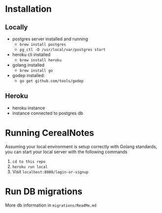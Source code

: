 # Installation
## Locally
* postgres server installed and running
	* `brew install postgres`
	* `pg_ctl -D /usr/local/var/postgres start`
* heroku cli installed
	* `brew install heroku`
* golang installed
	* `brew install go`
* godep installed: 
	* `go get github.com/tools/godep`

## Heroku
* heroku instance
* instance connected to postgres db

# Running CerealNotes

Assuming your local environment is setup correctly with Golang standards, you can start your local server with the following commands

1. `cd to this repo`
2. `heroku run local`
3. Visit `localhost:8080/login-or-signup`

# Run DB migrations
More db information in `migrations/ReadMe.md`